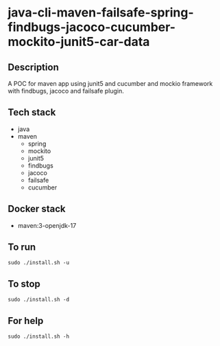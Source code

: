 # java-cli-maven-failsafe-spring-findbugs-jacoco-cucumber-mockito-junit5-car-data

## Description
A POC for maven app using junit5
and cucumber and mockio framework
 with findbugs,
jacoco and failsafe plugin.

## Tech stack
- java
- maven
	- spring
	- mockito
  - junit5
  - findbugs
  - jacoco
  - failsafe
  - cucumber

## Docker stack
- maven:3-openjdk-17

## To run
`sudo ./install.sh -u`

## To stop
`sudo ./install.sh -d`

## For help
`sudo ./install.sh -h`
